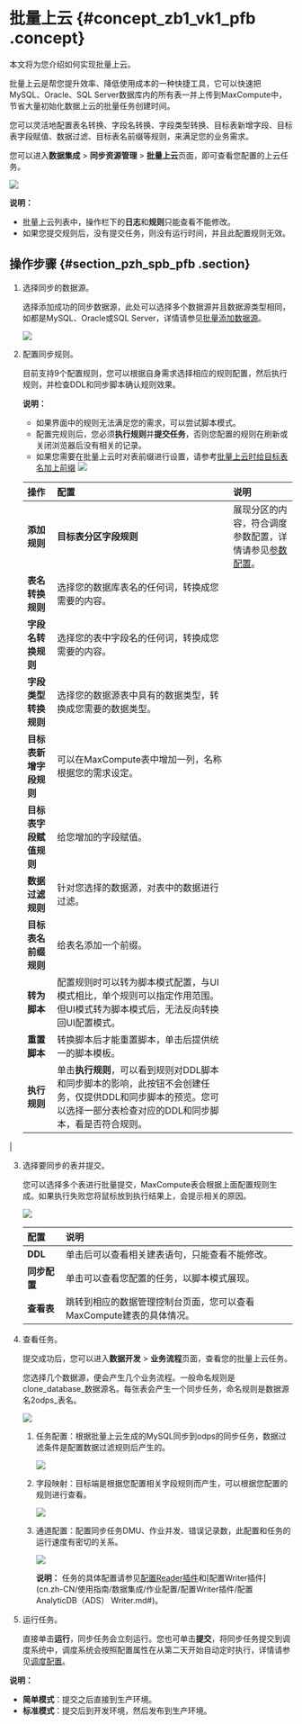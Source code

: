 # 批量上云 {#concept_zb1_vk1_pfb .concept}

本文将为您介绍如何实现批量上云。

批量上云是帮您提升效率、降低使用成本的一种快捷工具，它可以快速把MySQL、Oracle、SQL Server数据库内的所有表一并上传到MaxCompute中，节省大量初始化数据上云的批量任务创建时间。

您可以灵活地配置表名转换、字段名转换、字段类型转换、目标表新增字段、目标表字段赋值、数据过滤、目标表名前缀等规则，来满足您的业务需求。

您可以进入**数据集成** \> **同步资源管理** \> **批量上云**页面，即可查看您配置的上云任务。

![](http://static-aliyun-doc.oss-cn-hangzhou.aliyuncs.com/assets/img/24506/154089155614326_zh-CN.png)

**说明：** 

-   批量上云列表中，操作栏下的**日志**和**规则**只能查看不能修改。
-   如果您提交规则后，没有提交任务，则没有运行时间，并且此配置规则无效。

## 操作步骤 {#section_pzh_spb_pfb .section}

1.  选择同步的数据源。

    选择添加成功的同步数据源，此处可以选择多个数据源并且数据源类型相同，如都是MySQL、Oracle或SQL Server，详情请参见[批量添加数据源](cn.zh-CN/使用指南/数据集成/批量上云/批量添加数据源.md#)。

    ![](http://static-aliyun-doc.oss-cn-hangzhou.aliyuncs.com/assets/img/24506/154089155614359_zh-CN.png)

2.  配置同步规则。

    目前支持9个配置规则，您可以根据自身需求选择相应的规则配置，然后执行规则，并检查DDL和同步脚本确认规则效果。

    **说明：** 

    -   如果界面中的规则无法满足您的需求，可以尝试脚本模式。
    -   配置完规则后，您必须**执行规则**并**提交任务**，否则您配置的规则在刷新或关闭浏览器后没有相关的记录。
    -   如果您需要在批量上云时对表前缀进行设置，请参考[批量上云时给目标表名加上前缀](cn.zh-CN/使用指南/数据集成/最佳实践/批量上云时给目标表名加上前缀.md#)
    ![](http://static-aliyun-doc.oss-cn-hangzhou.aliyuncs.com/assets/img/24506/154089155614362_zh-CN.png)

    |操作|配置|说明|
    |:-|:-|:-|
    |**添加规则**|**目标表分区字段规则**|展现分区的内容，符合调度参数配置，详情请参见[参数配置](cn.zh-CN/使用指南/数据开发/调度配置/参数配置.md#)。|
    |**表名转换规则**|选择您的数据库表名的任何词，转换成您需要的内容。|
    |**字段名转换规则**|选择您的表中字段名的任何词，转换成您需要的内容。|
    |**字段类型转换规则**|选择您的数据源表中具有的数据类型，转换成您需要的数据类型。|
    |**目标表新增字段规则**|可以在MaxCompute表中增加一列，名称根据您的需求设定。|
    |**目标表字段赋值规则**|给您增加的字段赋值。|
    |**数据过滤规则**|针对您选择的数据源，对表中的数据进行过滤。|
    |**目标表名前缀规则**|给表名添加一个前缀。|
    |**转为脚本**|配置规则时可以转为脚本模式配置，与UI模式相比，单个规则可以指定作用范围。但UI模式转为脚本模式后，无法反向转换回UI配置模式。|
    |**重置脚本**|转换脚本后才能重置脚本，单击后提供统一的脚本模板。|
    |**执行规则**|单击**执行规则**，可以看到规则对DDL脚本和同步脚本的影响，此按钮不会创建任务，仅提供DDL和同步脚本的预览。您可以选择一部分表检查对应的DDL和同步脚本，看是否符合规则。

|

3.  选择要同步的表并提交。

    您可以选择多个表进行批量提交，MaxCompute表会根据上面配置规则生成。如果执行失败您将鼠标放到执行结果上，会提示相关的原因。

    ![](http://static-aliyun-doc.oss-cn-hangzhou.aliyuncs.com/assets/img/24506/154089155714364_zh-CN.png)

    |配置|说明|
    |:-|:-|
    |**DDL**|单击后可以查看相关建表语句，只能查看不能修改。|
    |**同步配置**|单击可以查看您配置的任务，以脚本模式展现。|
    |**查看表**|跳转到相应的数据管理控制台页面，您可以查看MaxCompute建表的具体情况。|

4.  查看任务。

    提交成功后，您可以进入**数据开发** \> **业务流程**页面，查看您的批量上云任务。

    您选择几个数据源，便会产生几个业务流程。一般命名规则是clone\_database\_数据源名。每张表会产生一个同步任务，命名规则是数据源名2odps\_表名。

    ![](http://static-aliyun-doc.oss-cn-hangzhou.aliyuncs.com/assets/img/24506/154089155714366_zh-CN.png)

    1.  任务配置：根据批量上云生成的MySQL同步到odps的同步任务，数据过滤条件是配置数据过滤规则后产生的。

        ![](http://static-aliyun-doc.oss-cn-hangzhou.aliyuncs.com/assets/img/24506/154089155714367_zh-CN.png)

    2.  字段映射：目标端是根据您配置相关字段规则而产生，可以根据您配置的规则进行查看。

        ![](http://static-aliyun-doc.oss-cn-hangzhou.aliyuncs.com/assets/img/24506/154089155714369_zh-CN.png)

    3.  通道配置：配置同步任务DMU、作业并发、错误记录数，此配置和任务的运行速度有密切的关系。

        ![](http://static-aliyun-doc.oss-cn-hangzhou.aliyuncs.com/assets/img/24506/154089155714371_zh-CN.png)

        **说明：** 任务的具体配置请参见[配置Reader插件](cn.zh-CN/使用指南/数据集成/作业配置/配置Reader插件/向导模式配置.md#)和[配置Writer插件](cn.zh-CN/使用指南/数据集成/作业配置/配置Writer插件/配置AnalyticDB（ADS） Writer.md#)。

5.  运行任务。

    直接单击**运行**，同步任务会立刻运行。您也可单击**提交**，将同步任务提交到调度系统中，调度系统会按照配置属性在从第二天开始自动定时执行，详情请参见[调度配置](cn.zh-CN/使用指南/数据开发/调度配置/基本属性.md#)。


**说明：** 

-   **简单模式**：提交之后直接到生产环境。
-   **标准模式**：提交后到开发环境，然后发布到生产环境。

